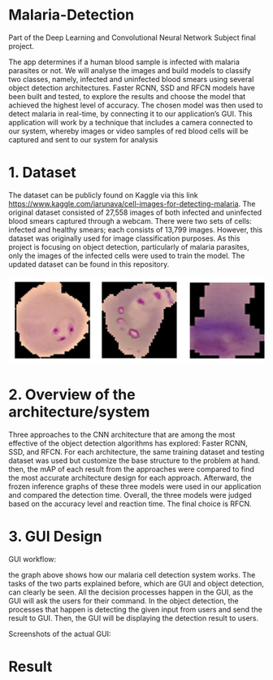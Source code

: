 # Malaria-Detection

Part of the Deep Learning and Convolutional Neural Network Subject final project.

The app determines if a human blood sample is infected with malaria parasites or not. We will analyse the images and build models to classify two classes, namely, infected and uninfected blood smears using several object detection architectures. Faster RCNN, SSD and RFCN models have been built and tested, to explore the results and choose the model that achieved the highest level of accuracy. The chosen model was then used to detect malaria in real-time, by connecting it to our application’s GUI. This application will work by a technique that includes a camera connected to our system, whereby images or video samples of red blood cells will be captured and sent to our system for analysis

# 1. Dataset
The dataset can be publicly found on Kaggle via this link https://www.kaggle.com/iarunava/cell-images-for-detecting-malaria.  The original dataset consisted of 27,558 images of both infected and uninfected blood smears captured through a webcam. There were two sets of cells: infected and healthy smears; each consists of 13,799 images. However, this dataset was originally used for image classification purposes. As this project is focusing on object detection, particularly of malaria parasites, only the images of the infected cells were used to train the model. The updated dataset can be found in this repository.

![](Images/cell1.PNG)

# 2. Overview of the architecture/system
Three approaches to the CNN architecture that are among the most effective of the object detection algorithms has explored: Faster RCNN, SSD, and RFCN. For each architecture, the same training dataset and testing dataset was used but customize the base structure to the problem at hand. then, the mAP of each result from the approaches were compared to find the most accurate architecture design for each approach. Afterward, the frozen inference graphs of these three models were used in our application and compared the detection time. Overall, the three models were judged based on the accuracy level and reaction time. The final choice is RFCN.

# 3. GUI Design

GUI workflow:



the graph above shows how our malaria cell detection system works. The tasks of the two parts explained before, which are GUI and object detection, can clearly be seen. All the decision processes happen in the GUI, as the GUI will ask the users for their command. In the object detection, the processes that happen is detecting the given input from users and send the result to GUI. Then, the GUI will be displaying the detection result to users.

Screenshots of the actual GUI:


# Result

